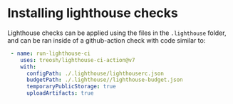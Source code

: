 # Installing lighthouse checks

Lighthouse checks can be applied using the files in the `.lighthouse` folder, and can be ran
inside of a github-action check with code similar to:

```yaml
 - name: run-lighthouse-ci
    uses: treosh/lighthouse-ci-action@v7
    with:
      configPath: ./.lighthouse/lighthouserc.json
      budgetPath: ./.lighthouse//lighthouse-budget.json
      temporaryPublicStorage: true
      uploadArtifacts: true
```
